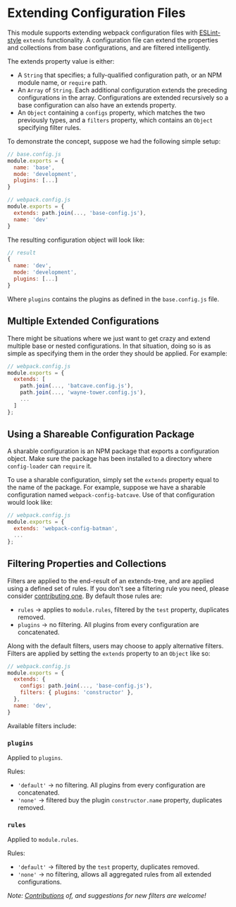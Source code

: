 # Extending Configuration Files

This module supports extending webpack configuration files with
[ESLint-style](https://eslint.org/docs/user-guide/configuring#extending-configuration-files)
`extends` functionality. A configuration file can extend the properties and
collections from base configurations, and are filtered intelligently.

The extends property value is either:

- A `String` that specifies; a fully-qualified configuration path, or an NPM
module name, or `require` path.
- An `Array` of `String`. Each additional configuration extends the preceding
configurations in the array. Configurations are extended recursively so a base
configuration can also have an extends property.
- An `Object` containing a `configs` property, which matches the two previously
types, and a `filters` property, which contains an `Object` specifying filter
rules.

To demonstrate the concept, suppose we had the following simple setup:

```js
// base.config.js
module.exports = {
  name: 'base',
  mode: 'development',
  plugins: [...]
}
```

```js
// webpack.config.js
module.exports = {
  extends: path.join(..., 'base-config.js'),
  name: 'dev'
}
```

The resulting configuration object will look like:

```js
// result
{
  name: 'dev',
  mode: 'development',
  plugins: [...]
}
```

Where `plugins` contains the plugins as defined in the `base.config.js` file.

## Multiple Extended Configurations

There might be situations where we just want to get crazy and extend multiple
base or nested configurations. In that situation, doing so is as simple as
specifying them in the order they should be applied. For example:

```js
// webpack.config.js
module.exports = {
  extends: [
    path.join(..., 'batcave.config.js'),
    path.join(..., 'wayne-tower.config.js'),
    ...
  ]
};
```

## Using a Shareable Configuration Package

A sharable configuration is an NPM package that exports a configuration object.
Make sure the package has been installed to a directory where `config-loader`
can `require` it.

To use a sharable configuration, simply set the `extends` property equal to the
name of the package. For example, suppose we have a sharable configuration named
`webpack-config-batcave`. Use of that configuration would look like:

```js
// webpack.config.js
module.exports = {
  extends: 'webpack-config-batman',
  ...
};
```

## Filtering Properties and Collections

Filters are applied to the end-result of an extends-tree, and are applied using
a defined set of rules. If you don't see a filtering rule you need, please
consider [contributing one](../.github/CONTRIBUTING.md). By default those rules are:

- `rules` → applies to `module.rules`, filtered by the `test` property,
duplicates removed.
- `plugins` → no filtering. All plugins from every configuration are
concatenated.

Along with the default filters, users may choose to apply alternative filters.
Filters are applied by setting the `extends` property to an `Object` like so:

```js
// webpack.config.js
module.exports = {
  extends: {
    configs: path.join(..., 'base-config.js'),
    filters: { plugins: 'constructor' },
  },
  name: 'dev',
}
```

Available filters include:

### `plugins`

Applied to `plugins`.

Rules:
- `'default'` → no filtering. All plugins from every configuration are
concatenated.
- `'none'` → filtered buy the plugin `constructor.name` property, duplicates
removed.

### `rules`

Applied to `module.rules`.

Rules:
- `'default'` → filtered by the `test` property, duplicates removed.
- `'none'` → no filtering, allows all aggregated rules from all extended
configurations.

_Note: [Contributions](../.github/CONTRIBUTING.md) of, and suggestions for new
filters are welcome!_
